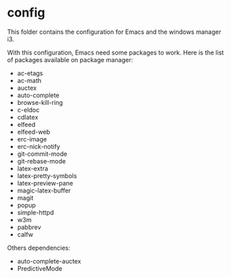 config
======

This folder contains the configuration for Emacs and the windows manager i3.

With this configuration, Emacs need some packages to work.
Here is the list of packages available on package manager:
- ac-etags
- ac-math
- auctex
- auto-complete
- browse-kill-ring
- c-eldoc
- cdlatex
- elfeed
- elfeed-web
- erc-image
- erc-nick-notify
- git-commit-mode
- git-rebase-mode
- latex-extra
- latex-pretty-symbols
- latex-preview-pane
- magic-latex-buffer
- magit
- popup
- simple-httpd
- w3m
- pabbrev
- calfw

Others dependencies:
- auto-complete-auctex
- PredictiveMode